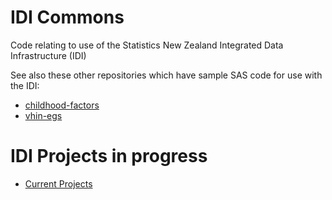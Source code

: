 # IDI Commons

Code relating to use of the Statistics New Zealand Integrated Data Infrastructure (IDI)

See also these other repositories which have sample SAS code for use with the IDI:

* [childhood-factors](https://github.com/StatisticsNZ/childhood-factors)
* [vhin-egs](https://github.com/StatisticsNZ/vhin-egs)

# IDI Projects in progress

* [Current Projects](https://cdm20045.contentdm.oclc.org/digital/collection/p20045coll17/search/searchterm/project%20output/field/projec/mode/exact/conn/and/order/title/ad/asc)

